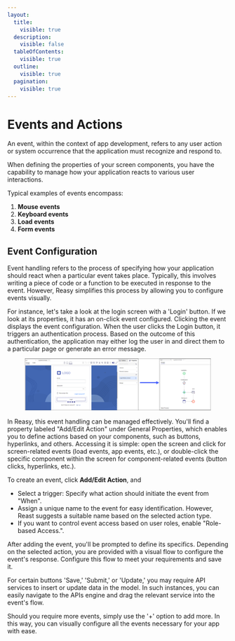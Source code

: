 ```yaml
---
layout:
  title:
    visible: true
  description:
    visible: false
  tableOfContents:
    visible: true
  outline:
    visible: true
  pagination:
    visible: true
---
```


# Events and Actions

An event, within the context of app development, refers to any user action or system occurrence that the application must recognize and respond to.&#x20;

When defining the properties of your screen components, you have the capability to manage how your application reacts to various user interactions.

Typical examples of events encompass:

1. **Mouse events**
2. **Keyboard events**
3. **Load events**
4. **Form events**

## Event Configuration

Event handling refers to the process of specifying how your application should react when a particular event takes place. Typically, this involves writing a piece of code or a function to be executed in response to the event. However, Reasy simplifies this process by allowing you to configure events visually.

For instance, let's take a look at the login screen with a 'Login' button. If we look at its properties, it has an on-click event configured. Clicking the event displays the event configuration. When the user clicks the Login button, it triggers an authentication process. Based on the outcome of this authentication, the application may either log the user in and direct them to a particular page or generate an error message.

<figure><img src="../../../.gitbook/assets/Login Event Flow.png" alt=""><figcaption></figcaption></figure>

In Reasy, this event handling can be managed effectively. You'll find a property labeled "Add/Edit Action" under General Properties, which enables you to define actions based on your components, such as buttons, hyperlinks, and others. Accessing it is simple: open the screen and click for screen-related events (load events, app events, etc.), or double-click the specific component within the screen for component-related events (button clicks, hyperlinks, etc.).

To create an event, click **Add/Edit Action**, and

* Select a trigger: Specify what action should initiate the event from "When".
* Assign a unique name to the event for easy identification. However, Reast suggests a suitable name based on the selected action type.
* If you want to control event access based on user roles, enable "Role-based Access.".

After adding the event, you'll be prompted to define its specifics. Depending on the selected action, you are provided with a visual flow to configure the event's response. Configure this flow to meet your requirements and save it.

For certain buttons 'Save,' 'Submit,' or 'Update,' you may require API services to insert or update data in the model. In such instances, you can easily navigate to the APIs engine and drag the relevant service into the event's flow.

Should you require more events, simply use the '+' option to add more. In this way, you can visually configure all the events necessary for your app with ease.&#x20;
